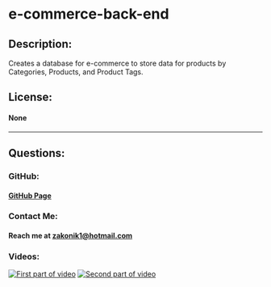 # e-commerce-back-end

## Description: 
Creates a database for e-commerce to store data for products by Categories, Products, and Product Tags.

## License:
#### None

---

## Questions:

### GitHub: 
#### [GitHub Page](https://github.com/Zakonik13)

### Contact Me:
#### Reach me at zakonik1@hotmail.com

### Videos: 

[![First part of video](https://i9.ytimg.com/vi/u6xf1nzWpfs/mq2.jpg)](https://youtu.be/u6xf1nzWpfs)
[![Second part of video](https://i9.ytimg.com/vi/Fn9s5EPLHXA/mq2.jpg)](https://youtu.be/Fn9s5EPLHXA)
